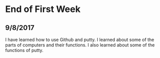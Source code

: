 # End of First Week
## 9/8/2017
I have learned how to use Github and putty. I learned about some of the parts of computers and their functions. I also learned about some of the functions of putty. 
